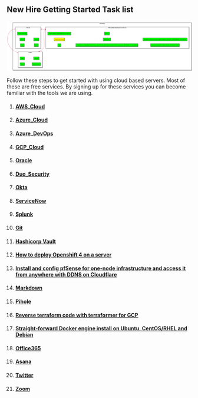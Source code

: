    <!-- Copyright 2020 SJULTRA, inc.

   Licensed under the Apache License, Version 2.0 (the "License");
   you may not use this file except in compliance with the License.
   You may obtain a copy of the License at

       http://www.apache.org/licenses/LICENSE-2.0

   Unless required by applicable law or agreed to in writing, software
   distributed under the License is distributed on an "AS IS" BASIS,
   WITHOUT WARRANTIES OR CONDITIONS OF ANY KIND, either express or implied.
   See the License for the specific language governing permissions and
   limitations under the License. -->

## New Hire Getting Started Task list

![alt text](/_images/StartingDiagram.png "UML")

Follow these steps to get started with using cloud based servers. Most of these are free services. By signing up for these services you can become familiar with the tools we are using.

1. #### [AWS_Cloud](./docs/AWS_Cloud/)

2. #### [Azure_Cloud](./docs/Azure_Cloud/)

3. #### [Azure_DevOps](./docs/Azure_DevOps/)

4. #### [GCP_Cloud](./docs/GCP_Cloud/)

5. #### [Oracle](./docs/Oracle/)

6. #### [Duo_Security](./docs/Duo/)

7. #### [Okta](./docs/Okta/)

8. #### [ServiceNow](./docs/ServiceNow/)

9. #### [Splunk](./docs/Splunk/)

10. #### [Git](./docs/Git/)

11. #### [Hashicorp Vault](./docs/Hashicorp/)

12. #### [How to deploy Openshift 4 on a server](./docs/Openshift_4_Upi_Kvm_Instalation/)

13. #### [Install and config pfSense for one-node infrastructure and access it from anywhere with DDNS on Cloudflare](./docs/PfSense_Install_One_Node_Infrastructure/)

14. #### [Markdown](./docs/Markdown/)

15. #### [Pihole](./docs/Pihole/)

16. #### [Reverse terraform code with terraformer for GCP](./docs/Reverse_Terraform_Code_With_Terraformer/)

17. ####  [Straight-forward Docker engine install on Ubuntu, CentOS/RHEL and Debian](./docs/Docker_Install_Ubuntu_Centos_Debian/)

18. #### [Office365](./docs/Office365/)

19. #### [Asana](./docs/Office365/)

20. #### [Twitter](./docs/Twitter/)

21. #### [Zoom](./docs/Zoom/)